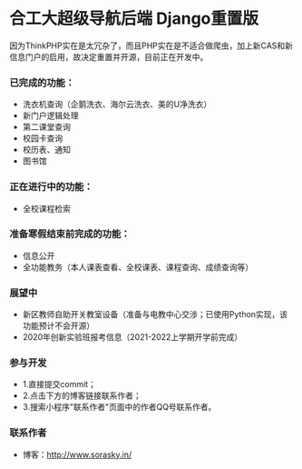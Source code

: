 # 合工大超级导航后端 Django重置版
因为ThinkPHP实在是太冗杂了，而且PHP实在是不适合做爬虫，加上新CAS和新信息门户的启用，故决定重置并开源，目前正在开发中。

### 已完成的功能：
- 洗衣机查询（企鹅洗衣、海尔云洗衣、美的U净洗衣）
- 新门户逻辑处理
- 第二课堂查询
- 校园卡查询
- 校历表、通知
- 图书馆

### 正在进行中的功能：
- 全校课程检索

### 准备寒假结束前完成的功能：
- 信息公开
- 全功能教务（本人课表查看、全校课表、课程查询、成绩查询等）

### 展望中
- 新区教师自助开关教室设备（准备与电教中心交涉；已使用Python实现，该功能预计不会开源）
- 2020年创新实验班报考信息（2021-2022上学期开学前完成）

### 参与开发
- 1.直接提交commit；
- 2.点击下方的博客链接联系作者；
- 3.搜索小程序"联系作者"页面中的作者QQ号联系作者。

### 联系作者
- 博客：http://www.sorasky.in/